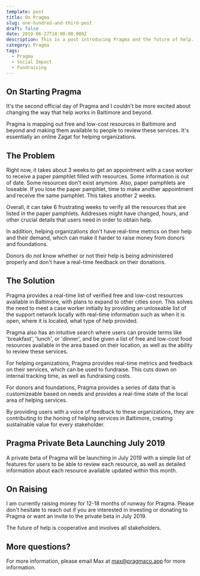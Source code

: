```yaml
---
template: post
title: On Pragma
slug: one-hundred-and-third-post
draft: false
date: 2019-06-27T18:00:00.000Z
description: This is a post introducing Pragma and the future of help.
category: Pragma
tags:
  - Pragma
  - Social Impact
  - Fundraising
---
```


## On Starting Pragma 

It's the second official day of Pragma and I couldn't be more excited about changing the way that help works in Baltimore and beyond. 

Pragma is mapping out free and low-cost resources in Baltimore and beyond and making them available to people to review these services. It's essentially an online Zagat for helping organizations. 

## The Problem 

Right now, it takes about 3 weeks to get an appointment with a case worker to receive a paper pamphlet filled with resources. Some information is out of date. Some resources don't exist anymore. Also, paper pamphlets are loseable. If you lose the paper pamphlet, time to make another appointment and receive the same pamphlet. This takes another 2 weeks. 

Overall, it can take 6 frustrating weeks to verify all the resources that are listed in the paper pamphlets. Addresses might have changed, hours, and other crucial details that users need in order to obtain help. 

In addition, helping organizations don't have real-time metrics on their help and their demand, which can make it harder to raise money from donors and foundations. 

Donors do not know whether or not their help is being administered properly and don't have a real-time feedback on their donations. 

## The Solution

Pragma provides a real-time list of verified free and low-cost resources available in Baltimore, with plans to expand to other cities soon. This solves the need to meet a case worker initially by providing an unloseable list of the support network locally with real-time information such as when it is open, where it is located, what type of help provided. 

Pragma also has an intuitive search where users can provide terms like 'breakfast', 'lunch', or 'dinner', and be given a list of free and low-cost food resources available in the area based on their location, as well as the ability to review these services. 

For helping organizations, Pragma provides real-time metrics and feedback on their services, which can be used to fundraise. This cuts down on internal tracking time, as well as fundraising costs. 

For donors and foundations, Pragma provides a series of data that is customizeable based on needs and provides a real-time state of the local area of helping services. 

By providing users with a voice of feedback to these organizations, they are contributing to the honing of helping services in Baltimore, creating sustainable value for every stakeholder. 

## Pragma Private Beta Launching July 2019

A private beta of Pragma will be launching in July 2019 with a simple list of features for users to be able to review each resource, as well as detailed information about each resource available updated within this month. 

## On Raising 

I am currently raising money for 12-18 months of runway for Pragma. Please don't hesitate to reach out if you are interested in investing or donating to Pragma or want an invite to the private beta in July 2019.

The future of help is cooperative and involves all stakeholders.

## More questions?  

For more information, please email Max at max@pragmaco.app for more information. 

